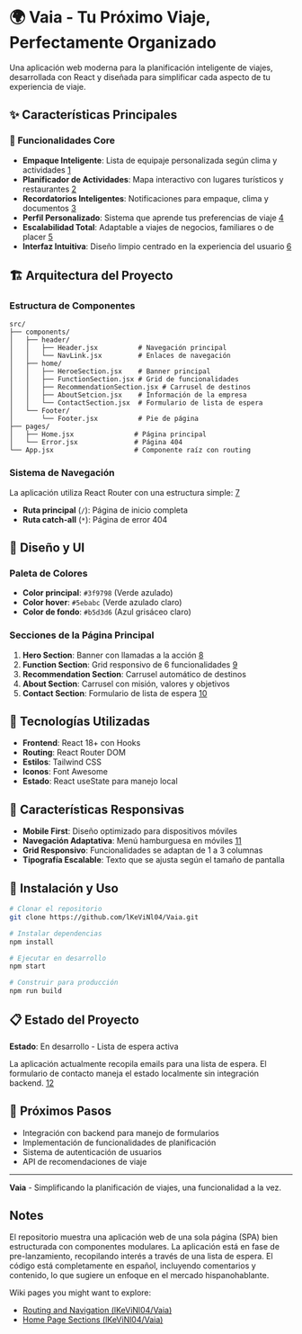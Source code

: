 # 🌍 Vaia - Tu Próximo Viaje, Perfectamente Organizado

Una aplicación web moderna para la planificación inteligente de viajes, desarrollada con React y diseñada para simplificar cada aspecto de tu experiencia de viaje.

## ✨ Características Principales

### 🎯 Funcionalidades Core
- **Empaque Inteligente**: Lista de equipaje personalizada según clima y actividades [1](#0-0) 
- **Planificador de Actividades**: Mapa interactivo con lugares turísticos y restaurantes [2](#0-1) 
- **Recordatorios Inteligentes**: Notificaciones para empaque, clima y documentos [3](#0-2) 
- **Perfil Personalizado**: Sistema que aprende tus preferencias de viaje [4](#0-3) 
- **Escalabilidad Total**: Adaptable a viajes de negocios, familiares o de placer [5](#0-4) 
- **Interfaz Intuitiva**: Diseño limpio centrado en la experiencia del usuario [6](#0-5) 

## 🏗️ Arquitectura del Proyecto

### Estructura de Componentes
```
src/
├── components/
│   ├── header/
│   │   ├── Header.jsx          # Navegación principal
│   │   └── NavLink.jsx         # Enlaces de navegación
│   ├── home/
│   │   ├── HeroeSection.jsx    # Banner principal
│   │   ├── FunctionSection.jsx # Grid de funcionalidades
│   │   ├── RecommendationSection.jsx # Carrusel de destinos
│   │   ├── AboutSetcion.jsx    # Información de la empresa
│   │   └── ContactSection.jsx  # Formulario de lista de espera
│   └── Footer/
│       └── Footer.jsx          # Pie de página
├── pages/
│   ├── Home.jsx               # Página principal
│   └── Error.jsx              # Página 404
└── App.jsx                    # Componente raíz con routing
```

### Sistema de Navegación
La aplicación utiliza React Router con una estructura simple: [7](#0-6) 
- **Ruta principal** (`/`): Página de inicio completa
- **Ruta catch-all** (`*`): Página de error 404

## 🎨 Diseño y UI

### Paleta de Colores
- **Color principal**: `#3f9798` (Verde azulado)
- **Color hover**: `#5ebabc` (Verde azulado claro)
- **Color de fondo**: `#b5d3d6` (Azul grisáceo claro)

### Secciones de la Página Principal
1. **Hero Section**: Banner con llamadas a la acción [8](#0-7) 
2. **Function Section**: Grid responsivo de 6 funcionalidades [9](#0-8) 
3. **Recommendation Section**: Carrusel automático de destinos
4. **About Section**: Carrusel con misión, valores y objetivos
5. **Contact Section**: Formulario de lista de espera [10](#0-9) 

## 🚀 Tecnologías Utilizadas

- **Frontend**: React 18+ con Hooks
- **Routing**: React Router DOM
- **Estilos**: Tailwind CSS
- **Iconos**: Font Awesome
- **Estado**: React useState para manejo local

## 📱 Características Responsivas

- **Mobile First**: Diseño optimizado para dispositivos móviles
- **Navegación Adaptativa**: Menú hamburguesa en móviles [11](#0-10) 
- **Grid Responsivo**: Funcionalidades se adaptan de 1 a 3 columnas
- **Tipografía Escalable**: Texto que se ajusta según el tamaño de pantalla

## 🔧 Instalación y Uso

```bash
# Clonar el repositorio
git clone https://github.com/lKeViNl04/Vaia.git

# Instalar dependencias
npm install

# Ejecutar en desarrollo
npm start

# Construir para producción
npm run build
```

## 📋 Estado del Proyecto

**Estado**: En desarrollo - Lista de espera activa

La aplicación actualmente recopila emails para una lista de espera. El formulario de contacto maneja el estado localmente sin integración backend. [12](#0-11) 

## 🎯 Próximos Pasos

- Integración con backend para manejo de formularios
- Implementación de funcionalidades de planificación
- Sistema de autenticación de usuarios
- API de recomendaciones de viaje

---

**Vaia** - Simplificando la planificación de viajes, una funcionalidad a la vez.

## Notes

El repositorio muestra una aplicación web de una sola página (SPA) bien estructurada con componentes modulares. La aplicación está en fase de pre-lanzamiento, recopilando interés a través de una lista de espera. El código está completamente en español, incluyendo comentarios y contenido, lo que sugiere un enfoque en el mercado hispanohablante. <cite/>

Wiki pages you might want to explore:
- [Routing and Navigation (lKeViNl04/Vaia)](/wiki/lKeViNl04/Vaia#3.1)
- [Home Page Sections (lKeViNl04/Vaia)](/wiki/lKeViNl04/Vaia#4.2)
